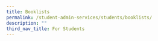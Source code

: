 ```yaml
---
title: Booklists
permalink: /student-admin-services/students/booklists/
description: ""
third_nav_title: For Students
---
```

